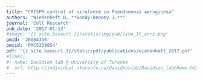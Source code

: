 ```yaml
---
title: "CRISPR control of virulence in Pseudomonas aeruginosa"
authors: "Wiedenheft B, **Bondy-Denomy J.**"
journal: 'Cell Research'
pub_date: '2017-01-13'
#image: '{{ site.baseurl }}/static/img/pub/lina_IC_acrs.png'
pmid: '28084330'
pmcid: 'PMC5339854'
pdf: '{{ site.baseurl }}/static/pdf/publications/wiedenheft_2017.pdf'
#links:
#- name: Davidson lab @ University of Toronto
#  url: http://individual.utoronto.ca/davidsonlab/Davidson_lab/Home.html
---
```

